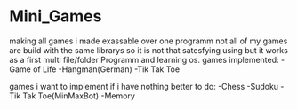 # Mini_Games
making all games i made exassable over one programm
not all of my games are build with the same librarys so 
it is not that satesfying using but it works as a first
multi file/folder Programm and learning os.
games implemented:
-Game of Life
-Hangman(German)
-Tik Tak Toe

games i want to implement if i have nothing better to do:
-Chess
-Sudoku
-Tik Tak Toe(MinMaxBot)
-Memory